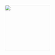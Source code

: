 <div id="header" align="center">
  <img src="https://od.lk/s/NDZfMzM0NjQ5NTNf/Yasza.PNG" width="150" />
</div>
